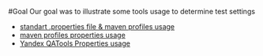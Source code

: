#Goal
Our goal was to illustrate some tools usage to determine test settings
* [standart .properties file & maven profiles usage](https://github.com/automician/snippets/tree/master/java/properties/profiles-and-java-properties-demo)
* [maven profiles properties usage](https://github.com/automician/snippets/tree/master/java/properties/profile-properties-demo)
* [Yandex QATools Properties usage](https://github.com/automician/snippets/tree/master/java/properties/yandex-properties-demo)

